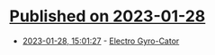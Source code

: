 # [Published on 2023-01-28](index.md)

* [2023-01-28, 15:01:27](https://news.ycombinator.com/item?id=34558044) - [Electro Gyro-Cator](https://en.wikipedia.org/wiki/Electro_Gyrocator)
